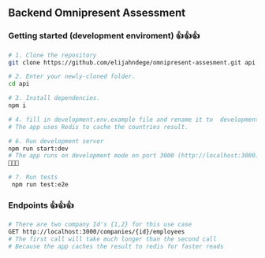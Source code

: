 ## Backend Omnipresent Assessment

### Getting started (development enviroment) 👍👍👍

```bash
# 1. Clone the repository
git clone https://github.com/elijahndege/omnipresent-assesment.git api

# 2. Enter your newly-cloned folder.
cd api

# 3. Install dependencies.
npm i

# 4. fill in development.env.example file and rename it to  development.env
# The app uses Redis to cache the countries result.

# 6. Run development server 
npm run start:dev 
# The app runs on development mode on port 3000 (http://localhost:3000)
🥳🥳🥳

# 7. Run tests
 npm run test:e2e
```

### Endpoints 👍👍👍

```bash
# There are two company Id's {1,2} for this use case
GET http://localhost:3000/companies/{id}/employees
# The first call will take much longer than the second call
# Because the app caches the result to redis for faster reads
```
